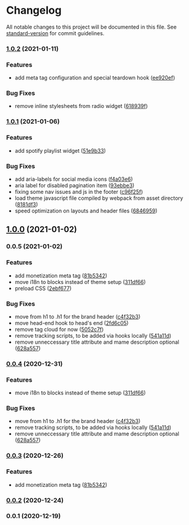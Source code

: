 # Changelog

All notable changes to this project will be documented in this file. See [standard-version](https://github.com/conventional-changelog/standard-version) for commit guidelines.

### [1.0.2](https://github.com/dnb-hugo/blocks/compare/v1.0.1...v1.0.2) (2021-01-11)


### Features

* add meta tag configuration and special teardown hook ([ee920ef](https://github.com/dnb-hugo/blocks/commit/ee920ef6a07f430a9cf5929f64a2785fc36aaf12))


### Bug Fixes

* remove inline stylesheets from radio widget ([618939f](https://github.com/dnb-hugo/blocks/commit/618939f7d771093a29204a83c829e04101e495c1))

### [1.0.1](https://github.com/dnb-hugo/blocks/compare/v1.0.0...v1.0.1) (2021-01-06)


### Features

* add spotify playlist widget ([51e9b33](https://github.com/dnb-hugo/blocks/commit/51e9b33c4c65a01de248e122310755dc0bbaca58))


### Bug Fixes

* add aria-labels for social media icons ([f4a03e6](https://github.com/dnb-hugo/blocks/commit/f4a03e6a3ade6590c349e0d6685fdb2ffa532207))
* aria label for disabled pagination item ([93ebbe3](https://github.com/dnb-hugo/blocks/commit/93ebbe38e38f8b8562a74408cc33b6412b0dc88f))
* fixing some nav issues and js in the footer ([c96f25f](https://github.com/dnb-hugo/blocks/commit/c96f25fda803882b9be17950a84578124c37aad0))
* load theme javascript file compiled by webpack from asset directory ([8181df3](https://github.com/dnb-hugo/blocks/commit/8181df32ca631328f9b8453a2e2a2755aaeeaa4f))
* speed optimization on layouts and header files ([6846959](https://github.com/dnb-hugo/blocks/commit/68469591e5039138d4552d13c3c17a142c7426b3))

## [1.0.0](https://github.com/dnb-hugo/blocks/compare/v0.0.5...v1.0.0) (2021-01-02)

### 0.0.5 (2021-01-02)


### Features

* add monetization meta tag ([81b5342](https://github.com/dnb-hugo/blocks/commit/81b5342926a6995e48672d6337213a9c92f0b0fa))
* move i18n to blocks instead of theme setup ([311df66](https://github.com/dnb-hugo/blocks/commit/311df66da2c10981069c7fe58c11cbc77c10bd6b))
* preload CSS ([2ebf677](https://github.com/dnb-hugo/blocks/commit/2ebf6777a6cff66252ec23761ff23491abeb7e97))


### Bug Fixes

* move from h1 to .h1 for the brand header ([c4f32b3](https://github.com/dnb-hugo/blocks/commit/c4f32b3df2a27cab4d066a463d1a1e6e41f5f9d1))
* move head-end hook to head's end ([2fd6c05](https://github.com/dnb-hugo/blocks/commit/2fd6c05eea3a01de43c8d4a3e9812f7b73261c86))
* remove tag cloud for now ([5052c7f](https://github.com/dnb-hugo/blocks/commit/5052c7fc59e307d17d4c7969c742b5f07c3a47dd))
* remove tracking scripts, to be added via hooks locally ([541a11d](https://github.com/dnb-hugo/blocks/commit/541a11d818e9fe6e9273cc2206cefdf7be5bdb36))
* remove unneccessary title attribute and mame description optional ([628a557](https://github.com/dnb-hugo/blocks/commit/628a557f77119ee4bf464d66bb7d0bc17784f85d))

### [0.0.4](https://github.com/dnb-hugo/blocks/compare/v0.0.3...v0.0.4) (2020-12-31)


### Features

* move i18n to blocks instead of theme setup ([311df66](https://github.com/dnb-hugo/blocks/commit/311df66da2c10981069c7fe58c11cbc77c10bd6b))


### Bug Fixes

* move from h1 to .h1 for the brand header ([c4f32b3](https://github.com/dnb-hugo/blocks/commit/c4f32b3df2a27cab4d066a463d1a1e6e41f5f9d1))
* remove tracking scripts, to be added via hooks locally ([541a11d](https://github.com/dnb-hugo/blocks/commit/541a11d818e9fe6e9273cc2206cefdf7be5bdb36))
* remove unneccessary title attribute and mame description optional ([628a557](https://github.com/dnb-hugo/blocks/commit/628a557f77119ee4bf464d66bb7d0bc17784f85d))

### [0.0.3](https://github.com/dnb-hugo/blocks/compare/v0.0.2...v0.0.3) (2020-12-26)


### Features

* add monetization meta tag ([81b5342](https://github.com/dnb-hugo/blocks/commit/81b5342926a6995e48672d6337213a9c92f0b0fa))

### [0.0.2](https://github.com/dnb-hugo/blocks/compare/v0.0.1...v0.0.2) (2020-12-24)

### 0.0.1 (2020-12-19)

